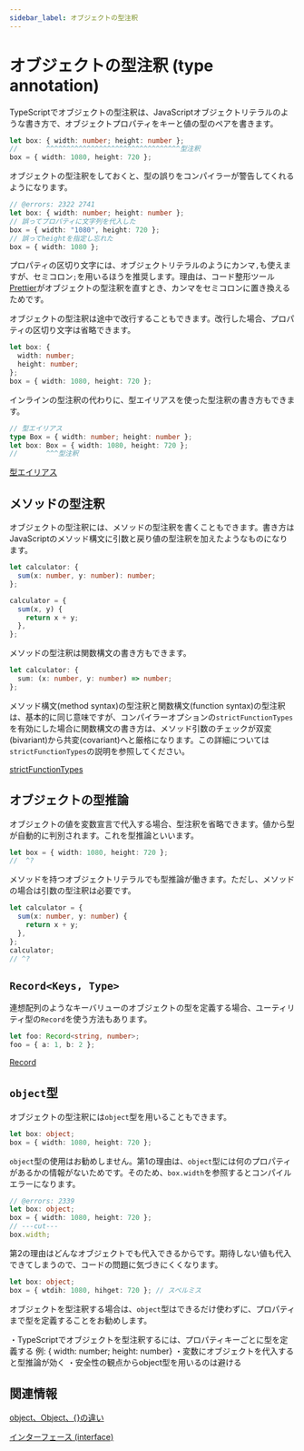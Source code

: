 ```yaml
---
sidebar_label: オブジェクトの型注釈
---
```


# オブジェクトの型注釈 (type annotation)

TypeScriptでオブジェクトの型注釈は、JavaScriptオブジェクトリテラルのような書き方で、オブジェクトプロパティをキーと値の型のペアを書きます。

```ts twoslash
let box: { width: number; height: number };
//       ^^^^^^^^^^^^^^^^^^^^^^^^^^^^^^^^^型注釈
box = { width: 1080, height: 720 };
```

オブジェクトの型注釈をしておくと、型の誤りをコンパイラーが警告してくれるようになります。

```ts twoslash
// @errors: 2322 2741
let box: { width: number; height: number };
// 誤ってプロパティに文字列を代入した
box = { width: "1080", height: 720 };
// 誤ってheightを指定し忘れた
box = { width: 1080 };
```

プロパティの区切り文字には、オブジェクトリテラルのようにカンマ`,`も使えますが、セミコロン`;`を用いるほうを推奨します。理由は、コード整形ツール[Prettier](/tutorials/prettier)がオブジェクトの型注釈を直すとき、カンマをセミコロンに置き換えるためです。

オブジェクトの型注釈は途中で改行することもできます。改行した場合、プロパティの区切り文字は省略できます。

```ts twoslash
let box: {
  width: number;
  height: number;
};
box = { width: 1080, height: 720 };
```

インラインの型注釈の代わりに、型エイリアスを使った型注釈の書き方もできます。

```ts twoslash
// 型エイリアス
type Box = { width: number; height: number };
let box: Box = { width: 1080, height: 720 };
//       ^^^型注釈
```

[型エイリアス](../type-alias.md)

## メソッドの型注釈

オブジェクトの型注釈には、メソッドの型注釈を書くこともできます。書き方はJavaScriptのメソッド構文に引数と戻り値の型注釈を加えたようなものになります。

```ts twoslash
let calculator: {
  sum(x: number, y: number): number;
};

calculator = {
  sum(x, y) {
    return x + y;
  },
};
```

メソッドの型注釈は関数構文の書き方もできます。

```ts twoslash
let calculator: {
  sum: (x: number, y: number) => number;
};
```

メソッド構文(method syntax)の型注釈と関数構文(function syntax)の型注釈は、基本的に同じ意味ですが、コンパイラーオプションの`strictFunctionTypes`を有効にした場合に関数構文の書き方は、メソッド引数のチェックが双変(bivariant)から共変(covariant)へと厳格になります。この詳細については`strictFunctionTypes`の説明を参照してください。

[strictFunctionTypes](../../tsconfig/strictfunctiontypes.md)

## オブジェクトの型推論

オブジェクトの値を変数宣言で代入する場合、型注釈を省略できます。値から型が自動的に判別されます。これを型推論といいます。

```ts twoslash
let box = { width: 1080, height: 720 };
//  ^?
```

メソッドを持つオブジェクトリテラルでも型推論が働きます。ただし、メソッドの場合は引数の型注釈は必要です。

```ts twoslash
let calculator = {
  sum(x: number, y: number) {
    return x + y;
  },
};
calculator;
// ^?
```

## `Record<Keys, Type>`

連想配列のようなキーバリューのオブジェクトの型を定義する場合、ユーティリティ型の`Record`を使う方法もあります。

```ts twoslash
let foo: Record<string, number>;
foo = { a: 1, b: 2 };
```

[Record](../../type-reuse/utility-types/record.md)

## `object`型

オブジェクトの型注釈には`object`型を用いることもできます。

```ts twoslash
let box: object;
box = { width: 1080, height: 720 };
```

`object`型の使用はお勧めしません。第1の理由は、`object`型には何のプロパティがあるかの情報がないためです。そのため、`box.width`を参照するとコンパイルエラーになります。

```ts twoslash
// @errors: 2339
let box: object;
box = { width: 1080, height: 720 };
// ---cut---
box.width;
```

第2の理由はどんなオブジェクトでも代入できるからです。期待しない値も代入できてしまうので、コードの問題に気づきにくくなります。

```ts twoslash
let box: object;
box = { wtdih: 1080, hihget: 720 }; // スペルミス
```

オブジェクトを型注釈する場合は、`object`型はできるだけ使わずに、プロパティまで型を定義することをお勧めします。

<TweetILearned>

・TypeScriptでオブジェクトを型注釈するには、プロパティキーごとに型を定義する
例: { width: number; height: number}
・変数にオブジェクトを代入すると型推論が効く
・安全性の観点からobject型を用いるのは避ける

</TweetILearned>

## 関連情報

[object、Object、{}の違い](./difference-among-object-and-object.md)

[インターフェース (interface)](/reference/object-oriented/interface)
